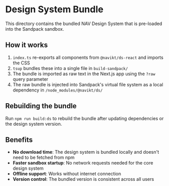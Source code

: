 # Design System Bundle

This directory contains the bundled NAV Design System that is pre-loaded into the Sandpack sandbox.

## How it works

1. `index.ts` re-exports all components from `@navikt/ds-react` and imports the CSS
2. `tsup` bundles these into a single file in `build-sandpack/`
3. The bundle is imported as raw text in the Next.js app using the `?raw` query parameter
4. The raw bundle is injected into Sandpack's virtual file system as a local dependency in `/node_modules/@navikt/ds/`

## Rebuilding the bundle

Run `npm run build:ds` to rebuild the bundle after updating dependencies or the design system version.

## Benefits

- **No download time**: The design system is bundled locally and doesn't need to be fetched from npm
- **Faster sandbox startup**: No network requests needed for the core design system
- **Offline support**: Works without internet connection
- **Version control**: The bundled version is consistent across all users
